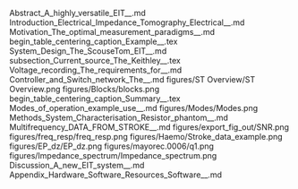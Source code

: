 Abstract_A_highly_versatile_EIT__.md
Introduction_Electrical_Impedance_Tomography_Electrical__.md
Motivation_The_optimal_measurement_paradigms__.md
begin_table_centering_caption_Example__.tex
System_Design_The_ScouseTom_EIT__.md
subsection_Current_source_The_Keithley__.tex
Voltage_recording_The_requirements_for__.md
Controller_and_Switch_network_The__.md
figures/ST Overview/ST Overview.png
figures/Blocks/blocks.png
begin_table_centering_caption_Summary__.tex
Modes_of_operation_example_use__.md
figures/Modes/Modes.png
Methods_System_Characterisation_Resistor_phantom__.md
Multifrequency_DATA_FROM_STROKE__.md
figures/export_fig_out/SNR.png
figures/freq_resp/freq_resp.png
figures/Haemo/Stroke_data_example.png
figures/EP_dz/EP_dz.png
figures/mayorec.0006/q1.png
figures/Impedance_spectrum/Impedance_spectrum.png
Discussion_A_new_EIT_system__.md
Appendix_Hardware_Software_Resources_Software__.md